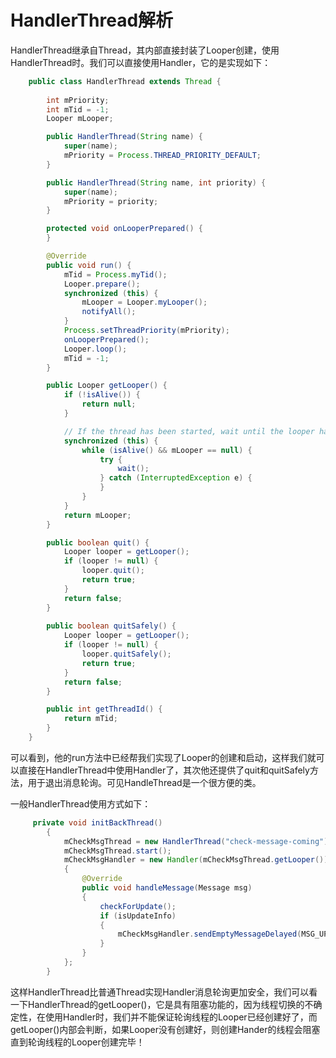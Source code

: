 # HandlerThread解析

HandlerThread继承自Thread，其内部直接封装了Looper创建，使用HandlerThread时。我们可以直接使用Handler，它的是实现如下：

```java
    public class HandlerThread extends Thread {
        
        int mPriority;
        int mTid = -1;
        Looper mLooper;

        public HandlerThread(String name) {
            super(name);
            mPriority = Process.THREAD_PRIORITY_DEFAULT;
        }

        public HandlerThread(String name, int priority) {
            super(name);
            mPriority = priority;
        }

        protected void onLooperPrepared() {
        }

        @Override
        public void run() {
            mTid = Process.myTid();
            Looper.prepare();
            synchronized (this) {
                mLooper = Looper.myLooper();
                notifyAll();
            }
            Process.setThreadPriority(mPriority);
            onLooperPrepared();
            Looper.loop();
            mTid = -1;
        }

        public Looper getLooper() {
            if (!isAlive()) {
                return null;
            }

            // If the thread has been started, wait until the looper has been created.
            synchronized (this) {
                while (isAlive() && mLooper == null) {
                    try {
                        wait();
                    } catch (InterruptedException e) {
                    }
                }
            }
            return mLooper;
        }

        public boolean quit() {
            Looper looper = getLooper();
            if (looper != null) {
                looper.quit();
                return true;
            }
            return false;
        }
    
        public boolean quitSafely() {
            Looper looper = getLooper();
            if (looper != null) {
                looper.quitSafely();
                return true;
            }
            return false;
        }

        public int getThreadId() {
            return mTid;
        }
    }
```

可以看到，他的run方法中已经帮我们实现了Looper的创建和启动，这样我们就可以直接在HandlerThread中使用Handler了，其次他还提供了quit和quitSafely方法，用于退出消息轮询。可见HandleThread是一个很方便的类。

一般HandlerThread使用方式如下：


```java
     private void initBackThread()
        {
            mCheckMsgThread = new HandlerThread("check-message-coming");
            mCheckMsgThread.start();
            mCheckMsgHandler = new Handler(mCheckMsgThread.getLooper())
            {
                @Override
                public void handleMessage(Message msg)
                {
                    checkForUpdate();
                    if (isUpdateInfo)
                    {
                        mCheckMsgHandler.sendEmptyMessageDelayed(MSG_UPDATE_INFO, 1000);
                    }
                }
            };
        }
```

这样HandlerThread比普通Thread实现Handler消息轮询更加安全，我们可以看一下HandlerThread的getLooper()，它是具有阻塞功能的，因为线程切换的不确定性，在使用Handler时，我们并不能保证轮询线程的Looper已经创建好了，而getLooper()内部会判断，如果Looper没有创建好，则创建Hander的线程会阻塞直到轮询线程的Looper创建完毕！